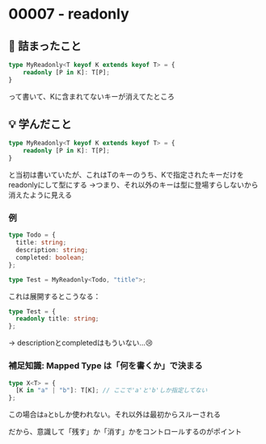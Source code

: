 # 00007 - readonly

## 🤔 詰まったこと

```typescript
type MyReadonly<T keyof K extends keyof T> = {
    readonly [P in K]: T[P];
}
```

って書いて、Kに含まれてないキーが消えてたところ

## 💡 学んだこと

```typescript
type MyReadonly<T keyof K extends keyof T> = {
    readonly [P in K]: T[P];
}
```

と当初は書いていたが、これはTのキーのうち、Kで指定されたキーだけをreadonlyにして型にする
→つまり、それ以外のキーは型に登場すらしないから消えたように見える

### 例

```typescript
type Todo = {
  title: string;
  description: string;
  completed: boolean;
};

type Test = MyReadonly<Todo, "title">;
```

これは展開するとこうなる：

```typescript
type Test = {
  readonly title: string;
};
```

→ descriptionとcompletedはもういない...😢

### 補足知識: Mapped Type は「何を書くか」で決まる

```typescript
type X<T> = {
  [K in "a" | "b"]: T[K]; // ここで'a'と'b'しか指定してない
};
```

この場合は`a`と`b`しか使われない。それ以外は最初からスルーされる

だから、意識して「残す」か「消す」かをコントロールするのがポイント
